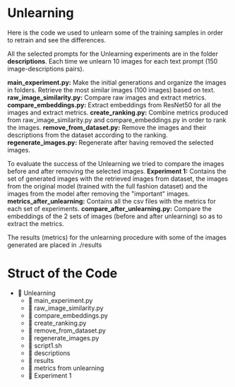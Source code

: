 # Unlearning
Here is the code we used to unlearn some of the training samples in order to retrain and see the differences.

All the selected prompts for the Unlearning experiments are in the folder **descriptions**. Each time we unlearn 10 images for each text prompt (150 image-descriptions pairs).

**main_experiment.py:** Make the initial generations and organize the images in folders. Retrieve the most similar images (100 images) based on text.
**raw_image_similarity.py:** Compare raw images and extract metrics.
**compare_embeddings.py:** Extract embeddings from ResNet50 for all the images and extract metrics.
**create_ranking.py:** Combine metrics produced from raw_image_similarity.py and compare_embeddings.py in order to rank the images.
**remove_from_dataset.py:** Remove the images and their descriptions from the dataset according to the ranking.
**regenerate_images.py:** Regenerate after having removed the selected images.

To evaluate the success of the Unlearning we tried to compare the images before and after removing the selected images.
**Experiment 1:** Contains the set of generated images with the retrieved images from dataset, the images from the original model (trained with the full fashion dataset) and the images from the model after removing the "important" images.
**metrics_after_unlearning:** Contains all the csv files with the metrics for each set of experiments.
**compare_after_unlearning.py:** Compare the embeddings of the 2 sets of images (before and after unlearning) so as to extract the metrics.
 
 The results (metrics) for the unlearning procedure with some of the images generated are placed in ./results
 
# Struct of the Code

<body>
    <ul>
        <li>
            <span class="folder-icon">&#128193;</span>
            <span class="folder-name">Unlearning</span>
            <ul>
                <li>
                    <span class="file-icon">&#128196;</span>
                    <span class="file-name">main_experiment.py</span>
                </li>
                <li>
                    <span class="file-icon">&#128196;</span>
                    <span class="file-name">raw_image_similarity.py</span>
                </li>
                <li>
                    <span class="file-icon">&#128196;</span>
                    <span class="file-name">compare_embeddings.py</span>
                </li>
                <li>
                    <span class="file-icon">&#128196;</span>
                    <span class="file-name">create_ranking.py</span>
                </li>
                <li>
                    <span class="file-icon">&#128196;</span>
                    <span class="file-name">remove_from_dataset.py</span>
                </li>
                <li>
                    <span class="file-icon">&#128196;</span>
                    <span class="file-name">regenerate_images.py</span>
                </li>
                <li>
                    <span class="file-icon">&#128196;</span>
                    <span class="file-name">script1.sh</span>
                </li>
                  <li>
                    <span class="folder-icon">&#128193;</span>
                    <span class="file-name">descriptions</span>
                </li>
                <li>
                    <span class="folder-icon">&#128193;</span>
                    <span class="file-name">results</span>
                </li>
                 <li>
                    <span class="folder-icon">&#128193;</span>
                    <span class="file-name">metrics from unlearning</span>
                </li>
                 <li>
                    <span class="folder-icon">&#128193;</span>
                    <span class="file-name">Experiment 1</span>
                </li>
            </ul>
        </li>
    </ul>
</body>

